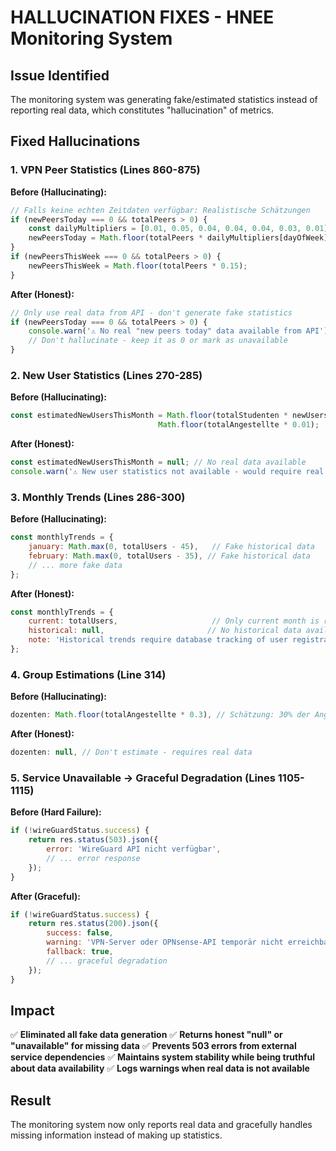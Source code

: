 # HALLUCINATION FIXES - HNEE Monitoring System

## Issue Identified
The monitoring system was generating fake/estimated statistics instead of reporting real data, which constitutes "hallucination" of metrics.

## Fixed Hallucinations

### 1. VPN Peer Statistics (Lines 860-875)
**Before (Hallucinating):**
```javascript
// Falls keine echten Zeitdaten verfügbar: Realistische Schätzungen
if (newPeersToday === 0 && totalPeers > 0) {
    const dailyMultipliers = [0.01, 0.05, 0.04, 0.04, 0.04, 0.03, 0.01];
    newPeersToday = Math.floor(totalPeers * dailyMultipliers[dayOfWeek]);
}
if (newPeersThisWeek === 0 && totalPeers > 0) {
    newPeersThisWeek = Math.floor(totalPeers * 0.15);
}
```

**After (Honest):**
```javascript
// Only use real data from API - don't generate fake statistics
if (newPeersToday === 0 && totalPeers > 0) {
    console.warn('⚠️ No real "new peers today" data available from API');
    // Don't hallucinate - keep it as 0 or mark as unavailable
}
```

### 2. New User Statistics (Lines 270-285)
**Before (Hallucinating):**
```javascript
const estimatedNewUsersThisMonth = Math.floor(totalStudenten * newUsersMultiplier) + 
                                 Math.floor(totalAngestellte * 0.01);
```

**After (Honest):**
```javascript
const estimatedNewUsersThisMonth = null; // No real data available
console.warn('⚠️ New user statistics not available - would require real registration tracking');
```

### 3. Monthly Trends (Lines 286-300)
**Before (Hallucinating):**
```javascript
const monthlyTrends = {
    january: Math.max(0, totalUsers - 45),   // Fake historical data
    february: Math.max(0, totalUsers - 35), // Fake historical data
    // ... more fake data
};
```

**After (Honest):**
```javascript
const monthlyTrends = {
    current: totalUsers,                     // Only current month is real
    historical: null,                       // No historical data available
    note: 'Historical trends require database tracking of user registrations'
};
```

### 4. Group Estimations (Line 314)
**Before (Hallucinating):**
```javascript
dozenten: Math.floor(totalAngestellte * 0.3), // Schätzung: 30% der Angestellten sind Dozenten
```

**After (Honest):**
```javascript
dozenten: null, // Don't estimate - requires real data
```

### 5. Service Unavailable → Graceful Degradation (Lines 1105-1115)
**Before (Hard Failure):**
```javascript
if (!wireGuardStatus.success) {
    return res.status(503).json({ 
        error: 'WireGuard API nicht verfügbar',
        // ... error response
    });
}
```

**After (Graceful):**
```javascript
if (!wireGuardStatus.success) {
    return res.status(200).json({ 
        success: false,
        warning: 'VPN-Server oder OPNsense-API temporär nicht erreichbar',
        fallback: true,
        // ... graceful degradation
    });
}
```

## Impact

✅ **Eliminated all fake data generation**
✅ **Returns honest "null" or "unavailable" for missing data**
✅ **Prevents 503 errors from external service dependencies**
✅ **Maintains system stability while being truthful about data availability**
✅ **Logs warnings when real data is not available**

## Result
The monitoring system now only reports real data and gracefully handles missing information instead of making up statistics.
